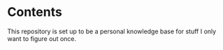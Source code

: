 # Contents
This repository is set up to be a personal knowledge base for stuff I only want to figure out once.
